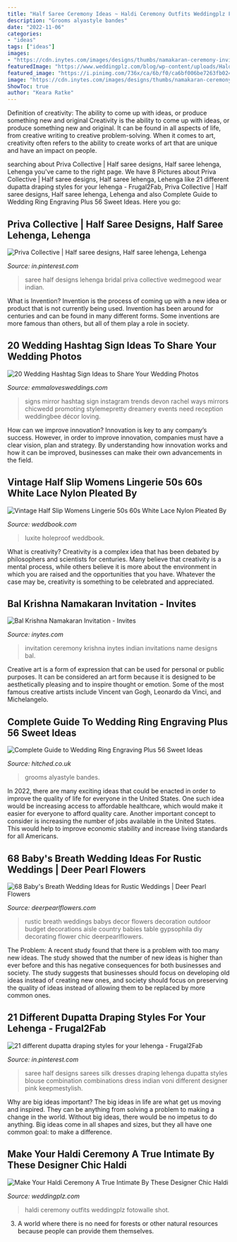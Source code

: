 ```yaml
---
title: "Half Saree Ceremony Ideas ~ Haldi Ceremony Outfits Weddingplz Fotowalle Shot"
description: "Grooms alyastyle bandes"
date: "2022-11-06"
categories:
- "ideas"
tags: ["ideas"]
images:
- "https://cdn.inytes.com/images/designs/thumbs/namakaran-ceremony-invitation-514-opt1.jpg"
featuredImage: "https://www.weddingplz.com/blog/wp-content/uploads/Haldi-Outfit-Weddingplz-8.jpg"
featured_image: "https://i.pinimg.com/736x/ca/6b/f0/ca6bf006be7263fb024e5c4a734dc573.jpg"
image: "https://cdn.inytes.com/images/designs/thumbs/namakaran-ceremony-invitation-514-opt1.jpg"
ShowToc: true
author: "Keara Ratke"
---
```



Definition of creativity: The ability to come up with ideas, or produce something new and original
Creativity is the ability to come up with ideas, or produce something new and original. It can be found in all aspects of life, from creative writing to creative problem-solving. When it comes to art, creativity often refers to the ability to create works of art that are unique and have an impact on people.

	

		
searching about Priva Collective | Half saree designs, Half saree lehenga, Lehenga you've came to the right page. We have 8 Pictures about Priva Collective | Half saree designs, Half saree lehenga, Lehenga like 21 different dupatta draping styles for your lehenga - Frugal2Fab, Priva Collective | Half saree designs, Half saree lehenga, Lehenga and also Complete Guide to Wedding Ring Engraving Plus 56 Sweet Ideas. Here you go:
		
    
## Priva Collective | Half Saree Designs, Half Saree Lehenga, Lehenga

<img loading=lazy src="https://i.pinimg.com/736x/ca/6b/f0/ca6bf006be7263fb024e5c4a734dc573.jpg" onerror="this.onerror=null;this.src='https://tse3.mm.bing.net/th?id=OIP.MMy2vuPnUsXEgM3uJkkw0gHaJ_&amp;pid=15.1';" alt="Priva Collective | Half saree designs, Half saree lehenga, Lehenga">

_Source: in.pinterest.com_

>saree half designs lehenga bridal priva collective wedmegood wear indian. 

	

What is Invention?
Invention is the process of coming up with a new idea or product that is not currently being used. Invention has been around for centuries and can be found in many different forms. Some inventions are more famous than others, but all of them play a role in society.

    
## 20 Wedding Hashtag Sign Ideas To Share Your Wedding Photos

<img loading=lazy src="https://emmalovesweddings.com/wp-content/uploads/2018/11/vintage-mirror-wedding-hashtag-sign-ideas.jpg" onerror="this.onerror=null;this.src='https://tse3.mm.bing.net/th?id=OIP.tOVKA6fR-n0T3kSs0XCxsAHaLH&amp;pid=15.1';" alt="20 Wedding Hashtag Sign Ideas to Share Your Wedding Photos">

_Source: emmalovesweddings.com_

>signs mirror hashtag sign instagram trends devon rachel ways mirrors chicwedd promoting stylemepretty dreamery events need reception weddingbee décor loving. 

	

How can we improve innovation?
Innovation is key to any company’s success. However, in order to improve innovation, companies must have a clear vision, plan and strategy. By understanding how innovation works and how it can be improved, businesses can make their own advancements in the field.

    
## Vintage Half Slip Womens Lingerie 50s 60s White Lace Nylon Pleated By

<img loading=lazy src="http://s3.weddbook.me/t1/2/3/1/2313496/vintage-half-slip-womens-lingerie-50s-60s-white-lace-nylon-pleated-by-luxite-holeproof.jpg" onerror="this.onerror=null;this.src='https://tse4.mm.bing.net/th?id=OIP.LLBW7eBbGP_pE8iyI2gaPAHaJ3&amp;pid=15.1';" alt="Vintage Half Slip Womens Lingerie 50s 60s White Lace Nylon Pleated By">

_Source: weddbook.com_

>luxite holeproof weddbook. 

	

What is creativity?
Creativity is a complex idea that has been debated by philosophers and scientists for centuries. Many believe that creativity is a mental process, while others believe it is more about the environment in which you are raised and the opportunities that you have. Whatever the case may be, creativity is something to be celebrated and appreciated.

    
## Bal Krishna Namakaran Invitation - Invites

<img loading=lazy src="https://cdn.inytes.com/images/designs/thumbs/namakaran-ceremony-invitation-514-opt1.jpg" onerror="this.onerror=null;this.src='https://tse1.mm.bing.net/th?id=OIP._lbFdBiSDzY0Q1ZqtXWykQAAAA&amp;pid=15.1';" alt="Bal Krishna Namakaran Invitation - Invites">

_Source: inytes.com_

>invitation ceremony krishna inytes indian invitations name designs bal. 

	

Creative art is a form of expression that can be used for personal or public purposes. It can be considered an art form because it is designed to be aesthetically pleasing and to inspire thought or emotion. Some of the most famous creative artists include Vincent van Gogh, Leonardo da Vinci, and Michelangelo.

    
## Complete Guide To Wedding Ring Engraving Plus 56 Sweet Ideas

<img loading=lazy src="https://cdn0.hitched.co.uk/articles/images/1/2/5/6/img_76521/your-actual-finger-print-rings-his-and-hers-matching-white-etsy.jpeg" onerror="this.onerror=null;this.src='https://tse1.mm.bing.net/th?id=OIP.xfJfoH1VCSymGFrn66x4rQHaFQ&amp;pid=15.1';" alt="Complete Guide to Wedding Ring Engraving Plus 56 Sweet Ideas">

_Source: hitched.co.uk_

>grooms alyastyle bandes. 

	

In 2022, there are many exciting ideas that could be enacted in order to improve the quality of life for everyone in the United States. One such idea would be increasing access to affordable healthcare, which would make it easier for everyone to afford quality care. Another important concept to consider is increasing the number of jobs available in the United States. This would help to improve economic stability and increase living standards for all Americans.

    
## 68 Baby&#039;s Breath Wedding Ideas For Rustic Weddings | Deer Pearl Flowers

<img loading=lazy src="http://www.deerpearlflowers.com/wp-content/uploads/2015/04/rustic-wedding-ideas-babys-breath-wedding-decor.jpg" onerror="this.onerror=null;this.src='https://tse2.mm.bing.net/th?id=OIP.bOYaR3iwimHnc7z8OqC4nwHaLG&amp;pid=15.1';" alt="68 Baby&#039;s Breath Wedding Ideas for Rustic Weddings | Deer Pearl Flowers">

_Source: deerpearlflowers.com_

>rustic breath weddings babys decor flowers decoration outdoor budget decorations aisle country babies table gypsophila diy decorating flower chic deerpearlflowers. 

	

The Problem:
A recent study found that there is a problem with too many new ideas. The study showed that the number of new ideas is higher than ever before and this has negative consequences for both businesses and society. The study suggests that businesses should focus on developing old ideas instead of creating new ones, and society should focus on preserving the quality of ideas instead of allowing them to be replaced by more common ones.

    
## 21 Different Dupatta Draping Styles For Your Lehenga - Frugal2Fab

<img loading=lazy src="https://i.pinimg.com/736x/08/4e/25/084e25277017400bf1e53a43e9aca880.jpg" onerror="this.onerror=null;this.src='https://tse4.mm.bing.net/th?id=OIP.uEdAYIW8tn81jHBd2AmuggHaLH&amp;pid=15.1';" alt="21 different dupatta draping styles for your lehenga - Frugal2Fab">

_Source: in.pinterest.com_

>saree half designs sarees silk dresses draping lehenga dupatta styles blouse combination combinations dress indian voni different designer pink keepmestylish. 

	

Why are big ideas important?
The big ideas in life are what get us moving and inspired. They can be anything from solving a problem to making a change in the world. Without big ideas, there would be no impetus to do anything. Big ideas come in all shapes and sizes, but they all have one common goal: to make a difference.

    
## Make Your Haldi Ceremony A True Intimate By These Designer Chic Haldi

<img loading=lazy src="https://www.weddingplz.com/blog/wp-content/uploads/Haldi-Outfit-Weddingplz-8.jpg" onerror="this.onerror=null;this.src='https://tse3.mm.bing.net/th?id=OIP.rosO8FVVW2e4PwmYxYn5LwHaLG&amp;pid=15.1';" alt="Make Your Haldi Ceremony A True Intimate By These Designer Chic Haldi">

_Source: weddingplz.com_

>haldi ceremony outfits weddingplz fotowalle shot. 

	

3. A world where there is no need for forests or other natural resources because people can provide them themselves. 

